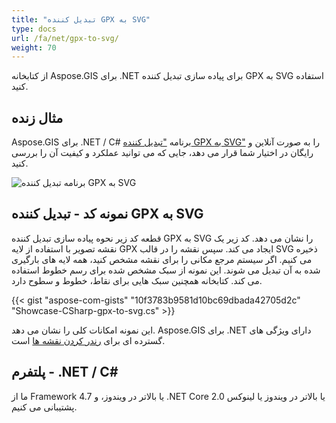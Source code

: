 ```yaml
---
title: "تبدیل کننده GPX به SVG"
type: docs
url: /fa/net/gpx-to-svg/
weight: 70
---
```


از کتابخانه Aspose.GIS برای .NET برای پیاده سازی تبدیل کننده GPX به SVG استفاده کنید.

## **مثال زنده**

Aspose.GIS برای .NET / C# برنامه ["تبدیل کننده GPX به SVG"](https://products.aspose.app/gis/viewer/gpx-to-svg) را به صورت آنلاین و رایگان در اختیار شما قرار می دهد، جایی که می توانید عملکرد و کیفیت آن را بررسی کنید.

![برنامه تبدیل کننده GPX به SVG](viewer.png)

## **نمونه کد - تبدیل کننده GPX به SVG**

قطعه کد زیر نحوه پیاده سازی تبدیل کننده GPX به SVG را نشان می دهد. کد زیر یک نقشه تصویر با استفاده از لایه GPX ایجاد می کند. سپس نقشه را در قالب SVG ذخیره می کنیم. اگر سیستم مرجع مکانی را برای نقشه مشخص کنید، همه لایه های بارگیری شده به آن تبدیل می شوند.
این نمونه از سبک مشخص شده برای رسم خطوط استفاده می کند. کتابخانه همچنین سبک هایی برای نقاط، خطوط و سطوح دارد.

{{< gist "aspose-com-gists" "10f3783b9581d10bc69dbada42705d2c" "Showcase-CSharp-gpx-to-svg.cs" >}}

این نمونه امکانات کلی را نشان می دهد. Aspose.GIS برای .NET دارای ویژگی های گسترده ای برای [رندر کردن نقشه ها](https://docs.aspose.com/gis/net/map-rendering/) است.

## **پلتفرم - .NET / C#**

ما از Framework 4.7 یا بالاتر در ویندوز، و .NET Core 2.0 یا بالاتر در ویندوز یا لینوکس پشتیبانی می کنیم.
